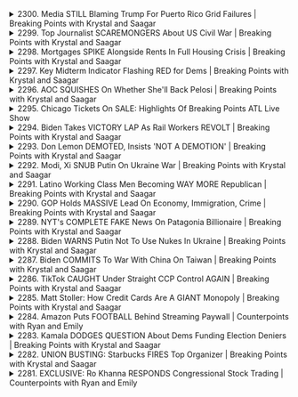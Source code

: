 <details>
<summary>2300. Media STILL Blaming Trump For Puerto Rico Grid Failures | Breaking Points with Krystal and Saagar</summary><br>

<a href="https://www.youtube.com/watch?v=Hy6m2y3nMmE" target="_blank">
    <img src="https://img.youtube.com/vi/Hy6m2y3nMmE/maxresdefault.jpg" 
        alt="[Youtube]" width="200">
</a>

# Media STILL Blaming Trump For Puerto Rico Grid Failures | Breaking Points with Krystal and Saagar


</details>

<details>
<summary>2299. Top Journalist SCAREMONGERS About US Civil War | Breaking Points with Krystal and Saagar</summary><br>

<a href="https://www.youtube.com/watch?v=Tr--l3CPv4k" target="_blank">
    <img src="https://img.youtube.com/vi/Tr--l3CPv4k/maxresdefault.jpg" 
        alt="[Youtube]" width="200">
</a>

# Top Journalist SCAREMONGERS About US Civil War | Breaking Points with Krystal and Saagar


</details>

<details>
<summary>2298. Mortgages SPIKE Alongside Rents In Full Housing Crisis | Breaking Points with Krystal and Saagar</summary><br>

<a href="https://www.youtube.com/watch?v=jC3Yz55Mmns" target="_blank">
    <img src="https://img.youtube.com/vi/jC3Yz55Mmns/maxresdefault.jpg" 
        alt="[Youtube]" width="200">
</a>

# Mortgages SPIKE Alongside Rents In Full Housing Crisis | Breaking Points with Krystal and Saagar


</details>

<details>
<summary>2297. Key Midterm Indicator Flashing RED for Dems | Breaking Points with Krystal and Saagar</summary><br>

<a href="https://www.youtube.com/watch?v=JujERKtuwnE" target="_blank">
    <img src="https://img.youtube.com/vi/JujERKtuwnE/maxresdefault.jpg" 
        alt="[Youtube]" width="200">
</a>

# Key Midterm Indicator Flashing RED for Dems | Breaking Points with Krystal and Saagar


</details>

<details>
<summary>2296. AOC SQUISHES On Whether She'll Back Pelosi | Breaking Points with Krystal and Saagar</summary><br>

<a href="https://www.youtube.com/watch?v=lY95WsO7N6g" target="_blank">
    <img src="https://img.youtube.com/vi/lY95WsO7N6g/maxresdefault.jpg" 
        alt="[Youtube]" width="200">
</a>

# AOC SQUISHES On Whether She'll Back Pelosi | Breaking Points with Krystal and Saagar


</details>

<details>
<summary>2295. Chicago Tickets On SALE: Highlights Of Breaking Points ATL Live Show</summary><br>

<a href="https://www.youtube.com/watch?v=Z0ClP7zp08Y" target="_blank">
    <img src="https://img.youtube.com/vi/Z0ClP7zp08Y/maxresdefault.jpg" 
        alt="[Youtube]" width="200">
</a>

# Chicago Tickets On SALE: Highlights Of Breaking Points ATL Live Show


</details>

<details>
<summary>2294. Biden Takes VICTORY LAP As Rail Workers REVOLT | Breaking Points with Krystal and Saagar</summary><br>

<a href="https://www.youtube.com/watch?v=XBeISwgVYPc" target="_blank">
    <img src="https://img.youtube.com/vi/XBeISwgVYPc/maxresdefault.jpg" 
        alt="[Youtube]" width="200">
</a>

# Biden Takes VICTORY LAP As Rail Workers REVOLT | Breaking Points with Krystal and Saagar


</details>

<details>
<summary>2293. Don Lemon DEMOTED, Insists 'NOT A DEMOTION' | Breaking Points with Krystal and Saagar</summary><br>

<a href="https://www.youtube.com/watch?v=R3rmhBEHN0A" target="_blank">
    <img src="https://img.youtube.com/vi/R3rmhBEHN0A/maxresdefault.jpg" 
        alt="[Youtube]" width="200">
</a>

# Don Lemon DEMOTED, Insists 'NOT A DEMOTION' | Breaking Points with Krystal and Saagar


</details>

<details>
<summary>2292. Modi, Xi SNUB Putin On Ukraine War | Breaking Points with Krystal and Saagar</summary><br>

<a href="https://www.youtube.com/watch?v=P5Om_G2JTvk" target="_blank">
    <img src="https://img.youtube.com/vi/P5Om_G2JTvk/maxresdefault.jpg" 
        alt="[Youtube]" width="200">
</a>

# Modi, Xi SNUB Putin On Ukraine War | Breaking Points with Krystal and Saagar


</details>

<details>
<summary>2291. Latino Working Class Men Becoming WAY MORE Republican | Breaking Points with Krystal and Saagar</summary><br>

<a href="https://www.youtube.com/watch?v=ExtGWFZN8Gg" target="_blank">
    <img src="https://img.youtube.com/vi/ExtGWFZN8Gg/maxresdefault.jpg" 
        alt="[Youtube]" width="200">
</a>

# Latino Working Class Men Becoming WAY MORE Republican | Breaking Points with Krystal and Saagar


</details>

<details>
<summary>2290. GOP Holds MASSIVE Lead On Economy, Immigration, Crime | Breaking Points with Krystal and Saagar</summary><br>

<a href="https://www.youtube.com/watch?v=DjBZEzXBJqc" target="_blank">
    <img src="https://img.youtube.com/vi/DjBZEzXBJqc/maxresdefault.jpg" 
        alt="[Youtube]" width="200">
</a>

# GOP Holds MASSIVE Lead On Economy, Immigration, Crime | Breaking Points with Krystal and Saagar


</details>

<details>
<summary>2289. NYT's COMPLETE FAKE News On Patagonia Billionaire | Breaking Points with Krystal and Saagar</summary><br>

<a href="https://www.youtube.com/watch?v=EGeOedB02mI" target="_blank">
    <img src="https://img.youtube.com/vi/EGeOedB02mI/maxresdefault.jpg" 
        alt="[Youtube]" width="200">
</a>

# NYT's COMPLETE FAKE News On Patagonia Billionaire | Breaking Points with Krystal and Saagar


</details>

<details>
<summary>2288. Biden WARNS Putin Not To Use Nukes In Ukraine | Breaking Points with Krystal and Saagar</summary><br>

<a href="https://www.youtube.com/watch?v=tZYyJ27razo" target="_blank">
    <img src="https://img.youtube.com/vi/tZYyJ27razo/maxresdefault.jpg" 
        alt="[Youtube]" width="200">
</a>

# Biden WARNS Putin Not To Use Nukes In Ukraine | Breaking Points with Krystal and Saagar


</details>

<details>
<summary>2287. Biden COMMITS To War With China On Taiwan | Breaking Points with Krystal and Saagar</summary><br>

<a href="https://www.youtube.com/watch?v=KzsS2nl0Fng" target="_blank">
    <img src="https://img.youtube.com/vi/KzsS2nl0Fng/maxresdefault.jpg" 
        alt="[Youtube]" width="200">
</a>

# Biden COMMITS To War With China On Taiwan | Breaking Points with Krystal and Saagar


</details>

<details>
<summary>2286. TikTok CAUGHT Under Straight CCP Control AGAIN | Breaking Points with Krystal and Saagar</summary><br>

<a href="https://www.youtube.com/watch?v=CtgLPSCfK4A" target="_blank">
    <img src="https://img.youtube.com/vi/CtgLPSCfK4A/maxresdefault.jpg" 
        alt="[Youtube]" width="200">
</a>

# TikTok CAUGHT Under Straight CCP Control AGAIN | Breaking Points with Krystal and Saagar


</details>

<details>
<summary>2285. Matt Stoller: How Credit Cards Are A GIANT Monopoly | Breaking Points with Krystal and Saagar</summary><br>

<a href="https://www.youtube.com/watch?v=C8ZKTcte1u4" target="_blank">
    <img src="https://img.youtube.com/vi/C8ZKTcte1u4/maxresdefault.jpg" 
        alt="[Youtube]" width="200">
</a>

# Matt Stoller: How Credit Cards Are A GIANT Monopoly | Breaking Points with Krystal and Saagar


</details>

<details>
<summary>2284. Amazon Puts FOOTBALL Behind Streaming Paywall | Counterpoints with Ryan and Emily</summary><br>

<a href="https://www.youtube.com/watch?v=xjAZkErAows" target="_blank">
    <img src="https://img.youtube.com/vi/xjAZkErAows/maxresdefault.jpg" 
        alt="[Youtube]" width="200">
</a>

# Amazon Puts FOOTBALL Behind Streaming Paywall | Counterpoints with Ryan and Emily


</details>

<details>
<summary>2283. Kamala DODGES QUESTION About Dems Funding Election Deniers | Breaking Points with Krystal and Saagar</summary><br>

<a href="https://www.youtube.com/watch?v=GFQ_iI-mFu0" target="_blank">
    <img src="https://img.youtube.com/vi/GFQ_iI-mFu0/maxresdefault.jpg" 
        alt="[Youtube]" width="200">
</a>

# Kamala DODGES QUESTION About Dems Funding Election Deniers | Breaking Points with Krystal and Saagar


</details>

<details>
<summary>2282. UNION BUSTING: Starbucks FIRES Top Organizer | Breaking Points with Krystal and Saagar</summary><br>

<a href="https://www.youtube.com/watch?v=aleJsVBnSDs" target="_blank">
    <img src="https://img.youtube.com/vi/aleJsVBnSDs/maxresdefault.jpg" 
        alt="[Youtube]" width="200">
</a>

# UNION BUSTING: Starbucks FIRES Top Organizer | Breaking Points with Krystal and Saagar


</details>

<details>
<summary>2281. EXCLUSIVE: Ro Khanna RESPONDS Congressional Stock Trading | Counterpoints with Ryan and Emily</summary><br>

<a href="https://www.youtube.com/watch?v=177rlXZlFro" target="_blank">
    <img src="https://img.youtube.com/vi/177rlXZlFro/maxresdefault.jpg" 
        alt="[Youtube]" width="200">
</a>

# EXCLUSIVE: Ro Khanna RESPONDS Congressional Stock Trading | Counterpoints with Ryan and Emily


</details>


